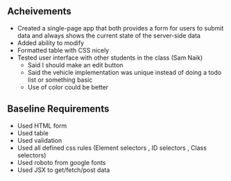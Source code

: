 
## Acheivements
- Created a single-page app that both provides a form for users to submit data and always shows the current state of the server-side data
- Added ability to modify
- Formatted table with CSS nicely 
- Tested user interface with other students in the class (Sam Naik)
  - Said I should make an edit button
  - Said the vehicle implementation was unique instead of doing  a todo list or something basic
  - Use of color could be better

## Baseline Requirements
- Used HTML form 
- Used table
- Used validation
- Used all defined css rules (Element selectors , ID selectors , Class selectors)
- Used roboto from google fonts
- Used JSX to get/fetch/post data